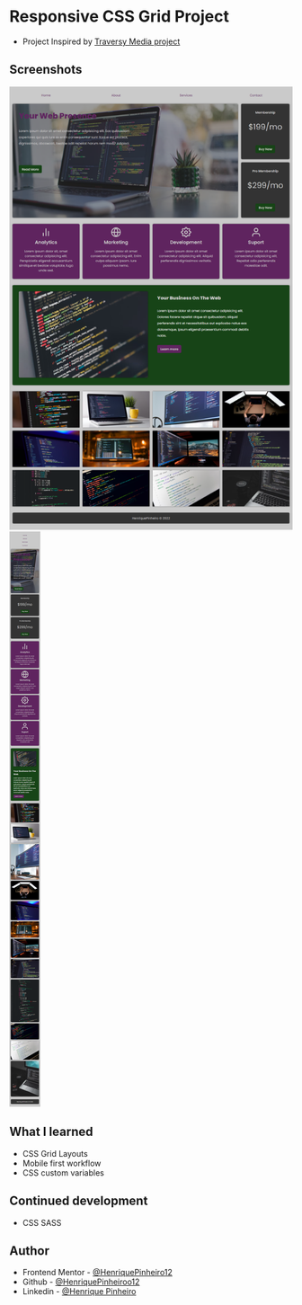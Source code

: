 # Responsive CSS Grid Project 

- Project Inspired by [Traversy Media project](https://codepen.io/bradtraversy/pen/gvMGyB?editors=1100)

## Screenshots
![](images/desktop-print.png)
![](images/mobile-print.png)

## What I learned

- CSS Grid Layouts
- Mobile first workflow
- CSS custom variables

## Continued development

- CSS SASS

## Author

- Frontend Mentor - [@HenriquePinheiro12](https://www.frontendmentor.io/profile/HenriquePinheiro12)
- Github - [@HenriquePinheiroo12](https://github.com/henriquepinheiro12/)
- Linkedin - [@Henrique Pinheiro](https://www.linkedin.com/in/henrique-pinheiro-a43b62203/)